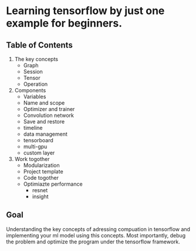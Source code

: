 # Learning tensorflow by just one example for beginners.

## Table of Contents

1. The key concepts
    - Graph
    - Session
    - Tensor
    - Operation
2. Components
    - Variables
    - Name and scope
    - Optimizer and trainer
    - Convolution network
    - Save and restore
    - timeline
    - data management
    - tensorboard
    - multi-gpu
    - custom layer
3. Work togother
    - Modularization
    - Project template
    - Code togother
    - Optimiazte performance
        * resnet
        * insight

## Goal
Understanding the key concepts of adressing compuation in tensorflow and implementing your ml model using this concepts. Most importantly, debug the problem and optimize the program under the tensorflow framework.


